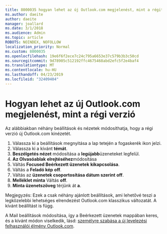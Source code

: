 ```yaml
---
title: 8000035 hogyan lehet az új Outlook.com megjelenést, mint a régit.
ms.author: daeite
author: daeite
manager: joallard
ms.date: 3/1/2018
ms.audience: Admin
ms.topic: article
ROBOTS: NOINDEX, NOFOLLOW
localization_priority: Normal
ms.custom: 8000035
ms.openlocfilehash: 19e6f6f2ece7c24c795a6653e37c579b3b3c50cd
ms.sourcegitcommit: 9d78905c512192ffc4675468abd2efc5f2e4baf4
ms.translationtype: MT
ms.contentlocale: hu-HU
ms.lasthandoff: 04/23/2019
ms.locfileid: "32409404"
---
```

# <a name="how-to-make-the-new-outlookcom-look-like-the-old-version"></a>Hogyan lehet az új Outlook.com megjelenést, mint a régi verzió

Az alábbiakban néhány beállítások és nézetek módosíthatja, hogy a régi verzió új Outlook.com kinézetét.

1. Válassza ki a beállítások megnyitása a lap tetején a fogaskerék ikon jelzi.
2. Válassza ki a kívánt **témát**.
3. **Beszélgetés nézet** módosítása a **legújabb**üzeneteket legfelül.
4. **Az Olvasóablak** **elrejtéséhez**módosítása
5. Váltás **Focused Beérkezett üzenetek** **kikapcsolása**.
6. Váltás a **Feladó kép** **off**. 
7. Váltás az **üzenetek csoportosítása dátum szerint** **off**. 
8. **Melléklet minta** Váltás **off**. 
9. **Minta üzenetszöveg** térjünk át **a**.

Megjegyzés: Ezek a csak néhány ajánlott beállítások, ami lehetővé teszi a legközelebbi lehetséges elrendezést Outlook.com klasszikus változatát. A kívánt beállítást is függ.

A Mail beállítások módosítása, így a Beérkezett üzenetek mappában keres, és a kívánt módon viselkedik, lásd: [személyre szabása a új levelezési felhasználói élmény Outlook.com](https://support.office.com/article/b41c2ecb-f23c-42b3-b7f8-659646d5e58c).